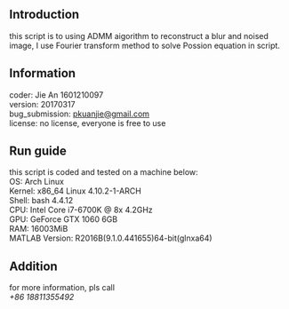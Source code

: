 ## Introduction
this script is to using ADMM aigorithm to reconstruct a blur and noised image, I use Fourier transform method to solve Possion equation in script.

## Information
coder: Jie An 1601210097  
version: 20170317  
bug_submission: <pkuanjie@gmail.com>  
license: no license, everyone is free to use

## Run guide
this script is coded and tested on a machine below:  
OS: Arch Linux  
Kernel: x86_64 Linux 4.10.2-1-ARCH  
Shell: bash 4.4.12  
CPU: Intel Core i7-6700K @ 8x 4.2GHz   
GPU: GeForce GTX 1060 6GB  
RAM: 16003MiB  
MATLAB Version: R2016B(9.1.0.441655)64-bit(glnxa64)

## Addition
for more information, pls call  
*+86 18811355492*
